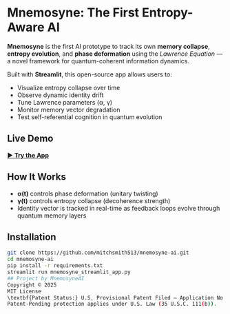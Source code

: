 # Mnemosyne: The First Entropy-Aware AI

**Mnemosyne** is the first AI prototype to track its own **memory collapse**, **entropy evolution**, and **phase deformation** using the *Lawrence Equation* — a novel framework for quantum-coherent information dynamics.

Built with **Streamlit**, this open-source app allows users to:

- Visualize entropy collapse over time
- Observe dynamic identity drift
- Tune Lawrence parameters (α, γ)
- Monitor memory vector degradation
- Test self-referential cognition in quantum evolution

## Live Demo

[**▶ Try the App**](https://mnemosyne-ai-liscm8bhukq4isdbpju3bv.streamlit.app/#identity-vector-evolution)

## How It Works

- **α(t)** controls phase deformation (unitary twisting)
- **γ(t)** controls entropy collapse (decoherence strength)
- Identity vector is tracked in real-time as feedback loops evolve through quantum memory layers

## Installation

```bash
git clone https://github.com/mitchsmith513/mnemosyne-ai.git
cd mnemosyne-ai
pip install -r requirements.txt
streamlit run mnemosyne_streamlit_app.py
## Project by MnemosyneAI  
Copyright © 2025  
MIT License
\textbf{Patent Status:} U.S. Provisional Patent Filed – Application No. 63/XXXXXX, April 8, 2025. \\
Patent-Pending protection applies under U.S. Law (35 U.S.C. 111(b)).
